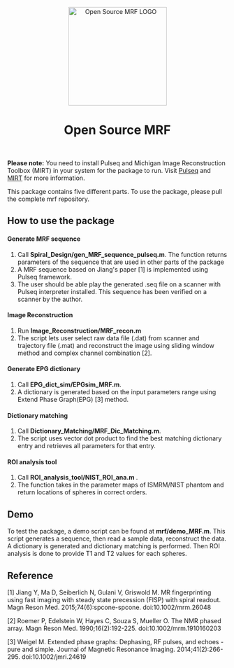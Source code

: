 <p align="center"> <a>
    <img title="Open Source MRF LOGO" src="https://github.com/imr-framework/imr-framework.github.io/blob/master/img/portfolio/mrf.png" width="225">
  </a></p>
<h1 align="center"> Open Source MRF </h1> <br>

**Please note:** You need to install Pulseq and Michigan Image Reconstruction Toolbox (MIRT) in your system for the package to run. Visit [Pulseq](http://pulseq.github.io/) and [MIRT](https://web.eecs.umich.edu/~fessler/code/) for more information.   

This package contains five different parts. To use the package, please pull the complete mrf repository. 

## How to use the package
#### Generate MRF sequence 
1. Call **Spiral_Design/gen_MRF_sequence_pulseq.m**. The function returns parameters of the sequence that are used in other parts of the    package
2. A MRF sequence based on Jiang's paper [1] is implemented using Pulseq framework.  
3. The user should be able play the generated .seq file on a scanner with Pulseq interpreter installed. This sequence has been verified    on a scanner by the author. 

#### Image Reconstruction
1. Run **Image_Reconstruction/MRF_recon.m**
2. The script lets user select raw data file (.dat) from scanner and trajectory file (.mat) and reconstruct the image using sliding         window method and complex channel combination [2].  

#### Generate EPG dictionary
1. Call **EPG_dict_sim/EPGsim_MRF.m**.
2. A dictionary is generated based on the input parameters range using Extend Phase Graph(EPG) [3] method.

#### Dictionary matching
1. Call **Dictionary_Matching/MRF_Dic_Matching.m**.
2. The script uses vector dot product to find the best matching dictionary entry and retrieves all parameters for that entry. 

#### ROI analysis tool
1. Call **ROI_analysis_tool/NIST_ROI_ana.m** .
2. The function takes in the parameter maps of ISMRM/NIST phantom and return locations of spheres in correct orders.

## Demo
To test the package, a demo script can be found at **mrf/demo_MRF.m**. This script generates a sequence, then read a sample data,       reconstruct the data. A dictionary is generated and dictionary matching is performed. Then ROI analysis is done to provide T1 and T2 values for each spheres.  

## Reference
[1] Jiang Y, Ma D, Seiberlich N, Gulani V, Griswold M. MR fingerprinting using fast imaging with steady state precession (FISP) with spiral readout. Magn Reson Med. 2015;74(6):spcone-spcone. doi:10.1002/mrm.26048

[2] Roemer P, Edelstein W, Hayes C, Souza S, Mueller O. The NMR phased array. Magn Reson Med. 1990;16(2):192-225. doi:10.1002/mrm.1910160203

[3] Weigel M. Extended phase graphs: Dephasing, RF pulses, and echoes - pure and simple. Journal of Magnetic Resonance Imaging. 2014;41(2):266-295. doi:10.1002/jmri.24619



